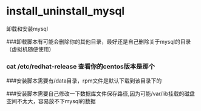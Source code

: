 # install_uninstall_mysql
卸载和安装mysql

###卸载脚本有可能会删除你的其他目录，最好还是自己删除关于mysql的目录（虚拟机随便使用）

### cat /etc/redhat-release  查看你的centos版本是那个

###安装脚本需要有/data目录，rpm文件是默认下载到该目录下的

###安装脚本需要自己修改一下数据库文件保存路径,因为可能/var/lib挂载的磁盘空间不太大，容易放不下mysql的数据
